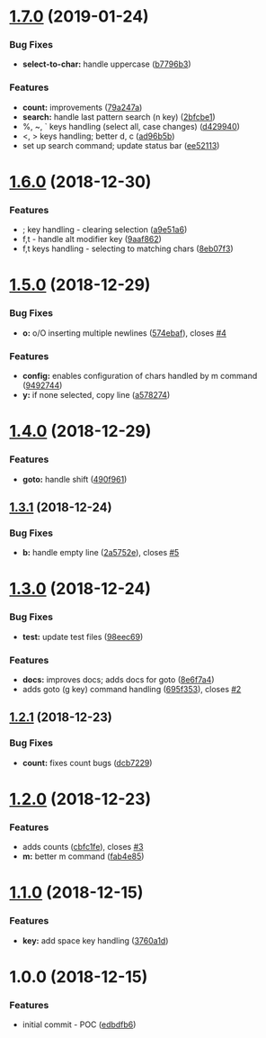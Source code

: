 # [1.7.0](https://github.com/adekbadek/atom-kak-mode/compare/v1.6.0...v1.7.0) (2019-01-24)


### Bug Fixes

* **select-to-char:** handle uppercase ([b7796b3](https://github.com/adekbadek/atom-kak-mode/commit/b7796b3))


### Features

* **count:** improvements ([79a247a](https://github.com/adekbadek/atom-kak-mode/commit/79a247a))
* **search:** handle last pattern search (n key) ([2bfcbe1](https://github.com/adekbadek/atom-kak-mode/commit/2bfcbe1))
* %, ~, ` keys handling (select all, case changes) ([d429940](https://github.com/adekbadek/atom-kak-mode/commit/d429940))
* <, > keys handling; better d, c ([ad96b5b](https://github.com/adekbadek/atom-kak-mode/commit/ad96b5b))
* set up search command; update status bar ([ee52113](https://github.com/adekbadek/atom-kak-mode/commit/ee52113))

# [1.6.0](https://github.com/adekbadek/atom-kak-mode/compare/v1.5.0...v1.6.0) (2018-12-30)


### Features

* ; key handling - clearing selection ([a9e51a6](https://github.com/adekbadek/atom-kak-mode/commit/a9e51a6))
* f,t - handle alt modifier key ([9aaf862](https://github.com/adekbadek/atom-kak-mode/commit/9aaf862))
* f,t keys handling - selecting to matching chars ([8eb07f3](https://github.com/adekbadek/atom-kak-mode/commit/8eb07f3))

# [1.5.0](https://github.com/adekbadek/atom-kak-mode/compare/v1.4.0...v1.5.0) (2018-12-29)


### Bug Fixes

* **o:** o/O inserting multiple newlines ([574ebaf](https://github.com/adekbadek/atom-kak-mode/commit/574ebaf)), closes [#4](https://github.com/adekbadek/atom-kak-mode/issues/4)


### Features

* **config:** enables configuration of chars handled by m command ([9492744](https://github.com/adekbadek/atom-kak-mode/commit/9492744))
* **y:** if none selected, copy line ([a578274](https://github.com/adekbadek/atom-kak-mode/commit/a578274))

# [1.4.0](https://github.com/adekbadek/atom-kak-mode/compare/v1.3.1...v1.4.0) (2018-12-29)


### Features

* **goto:** handle shift ([490f961](https://github.com/adekbadek/atom-kak-mode/commit/490f961))

## [1.3.1](https://github.com/adekbadek/atom-kak-mode/compare/v1.3.0...v1.3.1) (2018-12-24)


### Bug Fixes

* **b:** handle empty line ([2a5752e](https://github.com/adekbadek/atom-kak-mode/commit/2a5752e)), closes [#5](https://github.com/adekbadek/atom-kak-mode/issues/5)

# [1.3.0](https://github.com/adekbadek/atom-kak-mode/compare/v1.2.1...v1.3.0) (2018-12-24)


### Bug Fixes

* **test:** update test files ([98eec69](https://github.com/adekbadek/atom-kak-mode/commit/98eec69))


### Features

* **docs:** improves docs; adds docs for goto ([8e6f7a4](https://github.com/adekbadek/atom-kak-mode/commit/8e6f7a4))
* adds goto (g key) command handling ([695f353](https://github.com/adekbadek/atom-kak-mode/commit/695f353)), closes [#2](https://github.com/adekbadek/atom-kak-mode/issues/2)

## [1.2.1](https://github.com/adekbadek/atom-kak-mode/compare/v1.2.0...v1.2.1) (2018-12-23)


### Bug Fixes

* **count:** fixes count bugs ([dcb7229](https://github.com/adekbadek/atom-kak-mode/commit/dcb7229))

# [1.2.0](https://github.com/adekbadek/atom-kak-mode/compare/v1.1.0...v1.2.0) (2018-12-23)


### Features

* adds counts ([cbfc1fe](https://github.com/adekbadek/atom-kak-mode/commit/cbfc1fe)), closes [#3](https://github.com/adekbadek/atom-kak-mode/issues/3)
* **m:** better m command ([fab4e85](https://github.com/adekbadek/atom-kak-mode/commit/fab4e85))

# [1.1.0](https://github.com/adekbadek/atom-kak-mode/compare/v1.0.0...v1.1.0) (2018-12-15)


### Features

* **key:** add space key handling ([3760a1d](https://github.com/adekbadek/atom-kak-mode/commit/3760a1d))

# 1.0.0 (2018-12-15)


### Features

* initial commit - POC ([edbdfb6](https://github.com/adekbadek/atom-kak-mode/commit/edbdfb6))
